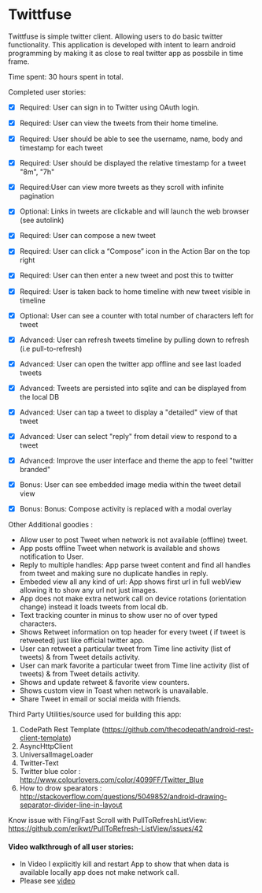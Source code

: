 Twittfuse 
===========
Twittfuse is simple twitter client. Allowing users to do basic twitter functionality.
This application is developed with intent to learn android programming by making it as close to real twitter app as possbile in time frame.

Time spent: 30 hours spent in total.

Completed user stories:

 * [x] Required: User can sign in to Twitter using OAuth login.
 * [x] Required: User can view the tweets from their home timeline.
 * [x] Required: User should be able to see the username, name, body and timestamp for each tweet
 * [x] Required: User should be displayed the relative timestamp for a tweet "8m", "7h"
 * [x] Required:User can view more tweets as they scroll with infinite pagination
 * [x] Optional: Links in tweets are clickable and will launch the web browser (see autolink)

* [x] Required: User can compose a new tweet
* [x] Required: User can click a “Compose” icon in the Action Bar on the top right
* [x] Required: User can then enter a new tweet and post this to twitter
* [x] Required: User is taken back to home timeline with new tweet visible in timeline
* [x] Optional: User can see a counter with total number of characters left for tweet        

* [x] Advanced: User can refresh tweets timeline by pulling down to refresh (i.e pull-to-refresh)
* [x] Advanced: User can open the twitter app offline and see last loaded tweets
* [x] Advanced: Tweets are persisted into sqlite and can be displayed from the local DB
* [x] Advanced: User can tap a tweet to display a "detailed" view of that tweet
* [x] Advanced: User can select "reply" from detail view to respond to a tweet
* [x] Advanced: Improve the user interface and theme the app to feel "twitter branded"

* [x] Bonus: User can see embedded image media within the tweet detail view
* [x] Bonus: Bonus: Compose activity is replaced with a modal overlay


Other Additional goodies :

*  Allow user to post Tweet when network is not available (offline) tweet.
*  App posts offline Tweet  when network is available and shows notification to User.
*  Reply to multiple handles: App parse tweet content and find all handles from tweet and making sure no duplicate handles in reply.
*  Embeded view all any kind of url: App shows first url in full webView allowing it to show any url not just images.
*  App does not make extra network call on device rotations (orientation change) instead it loads tweets from local db.
*  Text tracking counter in minus to show user no of over typed characters.
*  Shows Retweet information on top header for every tweet ( if tweet is retweeted) just like official twitter app.
*  User can retweet a particular tweet from Time line activity (list of tweets)  & from Tweet details activity.
*  User can mark favorite a particular tweet from Time line activity (list of tweets) & from Tweet details activity.
*  Shows and update retweet & favorite view counters.
*  Shows custom view in Toast when network is unavailable.
*  Share Tweet in email or social meida with friends.


Third Party Utilities/source used for building this app:

 1. CodePath Rest Template (https://github.com/thecodepath/android-rest-client-template)
 2. AsyncHttpClient
 3. UniversalImageLoader
 4. Twitter-Text 
 5. Twitter blue color : http://www.colourlovers.com/color/4099FF/Twitter_Blue
 6. How to drow spearators : http://stackoverflow.com/questions/5049852/android-drawing-separator-divider-line-in-layout

Know issue with Fling/Fast Scroll with PullToRefreshListView:
https://github.com/erikwt/PullToRefresh-ListView/issues/42 

#### Video walkthrough of all user stories:
* In Video I explicitly kill and restart App to show that when data is available locally app does not make network call.
* Please see [video](https://vimeo.com/99199309)
